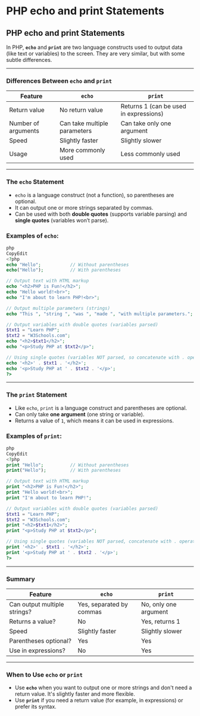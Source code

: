 # **PHP echo and print Statements**

## PHP echo and print Statements

In PHP, **`echo`** and **`print`** are two language constructs used to output data (like text or variables) to the screen. They are very similar, but with some subtle differences.

---

### Differences Between `echo` and `print`

| Feature | `echo` | `print` |
| --- | --- | --- |
| Return value | No return value | Returns 1 (can be used in expressions) |
| Number of arguments | Can take multiple parameters | Can take only one argument |
| Speed | Slightly faster | Slightly slower |
| Usage | More commonly used | Less commonly used |

---

### The `echo` Statement

- `echo` is a language construct (not a function), so parentheses are optional.
- It can output one or more strings separated by commas.
- Can be used with both **double quotes** (supports variable parsing) and **single quotes** (variables won’t parse).

### Examples of `echo`:

```php
php
CopyEdit
<?php
echo "Hello";           // Without parentheses
echo("Hello");          // With parentheses

// Output text with HTML markup
echo "<h2>PHP is Fun!</h2>";
echo "Hello world!<br>";
echo "I'm about to learn PHP!<br>";

// Output multiple parameters (strings)
echo "This ", "string ", "was ", "made ", "with multiple parameters.";

// Output variables with double quotes (variables parsed)
$txt1 = "Learn PHP";
$txt2 = "W3Schools.com";
echo "<h2>$txt1</h2>";
echo "<p>Study PHP at $txt2</p>";

// Using single quotes (variables NOT parsed, so concatenate with . operator)
echo '<h2>' . $txt1 . '</h2>';
echo '<p>Study PHP at ' . $txt2 . '</p>';
?>

```

---

### The `print` Statement

- Like `echo`, `print` is a language construct and parentheses are optional.
- Can only take **one argument** (one string or variable).
- Returns a value of `1`, which means it can be used in expressions.

### Examples of `print`:

```php
php
CopyEdit
<?php
print "Hello";          // Without parentheses
print("Hello");         // With parentheses

// Output text with HTML markup
print "<h2>PHP is Fun!</h2>";
print "Hello world!<br>";
print "I'm about to learn PHP!";

// Output variables with double quotes (variables parsed)
$txt1 = "Learn PHP";
$txt2 = "W3Schools.com";
print "<h2>$txt1</h2>";
print "<p>Study PHP at $txt2</p>";

// Using single quotes (variables NOT parsed, concatenate with . operator)
print '<h2>' . $txt1 . '</h2>';
print '<p>Study PHP at ' . $txt2 . '</p>';
?>

```

---

### Summary

| Feature | `echo` | `print` |
| --- | --- | --- |
| Can output multiple strings? | Yes, separated by commas | No, only one argument |
| Returns a value? | No | Yes, returns 1 |
| Speed | Slightly faster | Slightly slower |
| Parentheses optional? | Yes | Yes |
| Use in expressions? | No | Yes |

---

### When to Use `echo` or `print`

- Use **`echo`** when you want to output one or more strings and don't need a return value. It's slightly faster and more flexible.
- Use **`print`** if you need a return value (for example, in expressions) or prefer its syntax.
